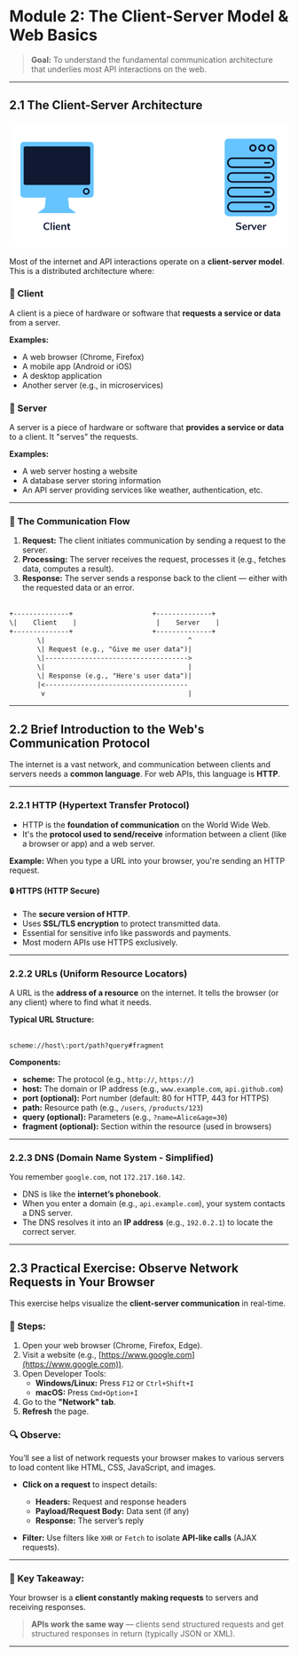 
# Module 2: The Client-Server Model & Web Basics

> **Goal:** To understand the fundamental communication architecture that underlies most API interactions on the web.

---

## 2.1 The Client-Server Architecture



<img src="https://github.com/bhuvan-raj/API-From-Scratch/blob/main/Module%202/assets/api.gif" alt="Banner" />







Most of the internet and API interactions operate on a **client-server model**. This is a distributed architecture where:

### 🔹 Client
A client is a piece of hardware or software that **requests a service or data** from a server.

**Examples:**
- A web browser (Chrome, Firefox)
- A mobile app (Android or iOS)
- A desktop application
- Another server (e.g., in microservices)

### 🔹 Server
A server is a piece of hardware or software that **provides a service or data** to a client. It "serves" the requests.

**Examples:**
- A web server hosting a website
- A database server storing information
- An API server providing services like weather, authentication, etc.

---

### 🔁 The Communication Flow

1. **Request:** The client initiates communication by sending a request to the server.
2. **Processing:** The server receives the request, processes it (e.g., fetches data, computes a result).
3. **Response:** The server sends a response back to the client — either with the requested data or an error.

```

+--------------+                    +--------------+
\|    Client    |                    |    Server    |
+--------------+                    +--------------+
       \|                                    ^
       \| Request (e.g., "Give me user data")|
       \|------------------------------------>
       \|                                    |
       \| Response (e.g., "Here's user data")|
       |<------------------------------------
        v                                    |

```

---

## 2.2 Brief Introduction to the Web's Communication Protocol

The internet is a vast network, and communication between clients and servers needs a **common language**. For web APIs, this language is **HTTP**.

---

### 2.2.1 HTTP (Hypertext Transfer Protocol)

- HTTP is the **foundation of communication** on the World Wide Web.
- It's the **protocol used to send/receive** information between a client (like a browser or app) and a web server.

**Example:**
When you type a URL into your browser, you're sending an HTTP request.

#### 🔒 HTTPS (HTTP Secure)

- The **secure version of HTTP**.
- Uses **SSL/TLS encryption** to protect transmitted data.
- Essential for sensitive info like passwords and payments.
- Most modern APIs use HTTPS exclusively.

---

### 2.2.2 URLs (Uniform Resource Locators)

A URL is the **address of a resource** on the internet. It tells the browser (or any client) where to find what it needs.

**Typical URL Structure:**

```

scheme://host\:port/path?query#fragment

```

**Components:**

- **scheme:** The protocol (e.g., `http://`, `https://`)
- **host:** The domain or IP address (e.g., `www.example.com`, `api.github.com`)
- **port (optional):** Port number (default: 80 for HTTP, 443 for HTTPS)
- **path:** Resource path (e.g., `/users`, `/products/123`)
- **query (optional):** Parameters (e.g., `?name=Alice&age=30`)
- **fragment (optional):** Section within the resource (used in browsers)

---

### 2.2.3 DNS (Domain Name System - Simplified)

You remember `google.com`, not `172.217.160.142`.

- DNS is like the **internet’s phonebook**.
- When you enter a domain (e.g., `api.example.com`), your system contacts a DNS server.
- The DNS resolves it into an **IP address** (e.g., `192.0.2.1`) to locate the correct server.

---

## 2.3 Practical Exercise: Observe Network Requests in Your Browser

This exercise helps visualize the **client-server communication** in real-time.

### 🧪 Steps:

1. Open your web browser (Chrome, Firefox, Edge).
2. Visit a website (e.g., [https://www.google.com](https://www.google.com)).
3. Open Developer Tools:
   - **Windows/Linux:** Press `F12` or `Ctrl+Shift+I`
   - **macOS:** Press `Cmd+Option+I`
4. Go to the **"Network" tab**.
5. **Refresh** the page.

### 🔍 Observe:

You’ll see a list of network requests your browser makes to various servers to load content like HTML, CSS, JavaScript, and images.

- **Click on a request** to inspect details:
  - **Headers:** Request and response headers
  - **Payload/Request Body:** Data sent (if any)
  - **Response:** The server’s reply

- **Filter:** Use filters like `XHR` or `Fetch` to isolate **API-like calls** (AJAX requests).

---

### 🎯 Key Takeaway:

Your browser is a **client constantly making requests** to servers and receiving responses.

> **APIs work the same way** — clients send structured requests and get structured responses in return (typically JSON or XML).

---




